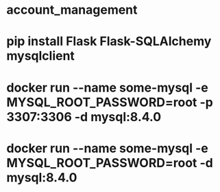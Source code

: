 # account_management

# pip install Flask Flask-SQLAlchemy mysqlclient


# docker run --name some-mysql -e MYSQL_ROOT_PASSWORD=root -p 3307:3306 -d mysql:8.4.0

# docker run --name some-mysql -e MYSQL_ROOT_PASSWORD=root -d mysql:8.4.0